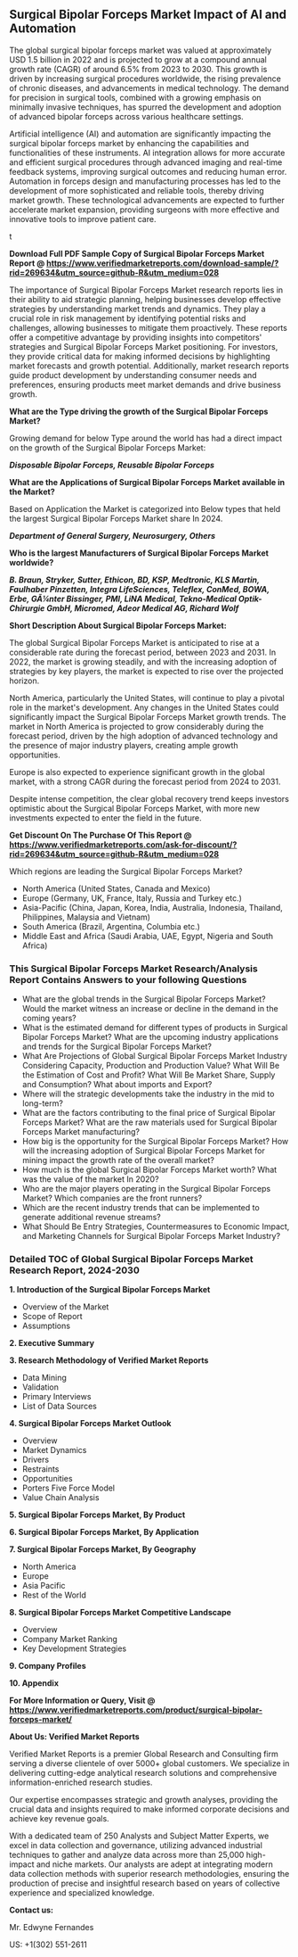 <h2>Surgical Bipolar Forceps Market Impact of AI and Automation</h2><p>The global surgical bipolar forceps market was valued at approximately USD 1.5 billion in 2022 and is projected to grow at a compound annual growth rate (CAGR) of around 6.5% from 2023 to 2030. This growth is driven by increasing surgical procedures worldwide, the rising prevalence of chronic diseases, and advancements in medical technology. The demand for precision in surgical tools, combined with a growing emphasis on minimally invasive techniques, has spurred the development and adoption of advanced bipolar forceps across various healthcare settings.</p><p>Artificial intelligence (AI) and automation are significantly impacting the surgical bipolar forceps market by enhancing the capabilities and functionalities of these instruments. AI integration allows for more accurate and efficient surgical procedures through advanced imaging and real-time feedback systems, improving surgical outcomes and reducing human error. Automation in forceps design and manufacturing processes has led to the development of more sophisticated and reliable tools, thereby driving market growth. These technological advancements are expected to further accelerate market expansion, providing surgeons with more effective and innovative tools to improve patient care.</p>t</p><p id="" class=""><strong>Download Full PDF Sample Copy of Surgical Bipolar Forceps Market Report @ <a href="https://www.verifiedmarketreports.com/download-sample/?rid=269634&utm_source=github-R&utm_medium=028" target="_blank">https://www.verifiedmarketreports.com/download-sample/?rid=269634&utm_source=github-R&utm_medium=028</a></strong></p><p>The importance of&nbsp;Surgical Bipolar Forceps Market research reports lies in their ability to aid strategic planning, helping businesses develop effective strategies by understanding market trends and dynamics. They play a crucial role in risk management by identifying potential risks and challenges, allowing businesses to mitigate them proactively. These reports offer a competitive advantage by providing insights into competitors' strategies and Surgical Bipolar Forceps Market positioning. For investors, they provide critical data for making informed decisions by highlighting market forecasts and growth potential. Additionally, market research reports guide product development by understanding consumer needs and preferences, ensuring products meet market demands and drive business growth.</p><p><strong>What are the&nbsp;Type driving the growth of the Surgical Bipolar Forceps Market?</strong></p><p id="" class="">Growing demand for below Type around the world has had a direct impact on the growth of the Surgical Bipolar Forceps Market:</p><em><strong>Disposable Bipolar Forceps, Reusable Bipolar Forceps</strong></em></p><strong>What are the&nbsp;Applications&nbsp;of Surgical Bipolar Forceps Market available in the Market?</strong></p><p id="" class="">Based on Application the Market is categorized into Below types that held the largest Surgical Bipolar Forceps Market share In 2024.</p><em><strong>Department of General Surgery, Neurosurgery, Others</strong></em></p><strong>Who is the largest Manufacturers of Surgical Bipolar Forceps Market worldwide?</strong></p><p><em><strong>B. Braun, Stryker, Sutter, Ethicon, BD, KSP, Medtronic, KLS Martin, Faulhaber Pinzetten, Integra LifeSciences, Teleflex, ConMed, BOWA, Erbe, GÃ¼nter Bissinger, PMI, LiNA Medical, Tekno-Medical Optik-Chirurgie GmbH, Micromed, Adeor Medical AG, Richard Wolf</strong></em></p><p id="" class=""><strong>Short Description About Surgical Bipolar Forceps Market:</strong></p><p>The global Surgical Bipolar Forceps Market is anticipated to rise at a considerable rate during the forecast period, between 2023 and 2031. In 2022, the market is growing steadily, and with the increasing adoption of strategies by key players, the market is expected to rise over the projected horizon.</p><p>North America, particularly the United States, will continue to play a pivotal role in the market's development. Any changes in the United States could significantly impact the Surgical Bipolar Forceps Market growth trends. The market in North America is projected to grow considerably during the forecast period, driven by the high adoption of advanced technology and the presence of major industry players, creating ample growth opportunities.</p><p>Europe is also expected to experience significant growth in the global market, with a strong CAGR during the forecast period from 2024 to 2031.</p><p>Despite intense competition, the clear global recovery trend keeps investors optimistic about the Surgical Bipolar Forceps Market, with more new investments expected to enter the field in the future.</p><p id="" class=""><strong>Get Discount On The Purchase Of This Report @ <a href="https://www.verifiedmarketreports.com/ask-for-discount/?rid=269634&utm_source=github-R&utm_medium=028" target="_blank">https://www.verifiedmarketreports.com/ask-for-discount/?rid=269634&utm_source=github-R&utm_medium=028</a></strong></p>Which regions are leading the Surgical Bipolar Forceps Market?</p><ul><li>North America (United States, Canada and Mexico)</li><li>Europe (Germany, UK, France, Italy, Russia and Turkey etc.)</li><li>Asia-Pacific (China, Japan, Korea, India, Australia, Indonesia, Thailand, Philippines, Malaysia and Vietnam)</li><li>South America (Brazil, Argentina, Columbia etc.)</li><li>Middle East and Africa (Saudi Arabia, UAE, Egypt, Nigeria and South Africa)</li></ul><h3 id="" class="">This Surgical Bipolar Forceps Market Research/Analysis Report Contains Answers to your following Questions</h3><ul><li>What are the global trends in the Surgical Bipolar Forceps Market? Would the market witness an increase or decline in the demand in the coming years?</li><li>What is the estimated demand for different types of products in Surgical Bipolar Forceps Market? What are the upcoming industry applications and trends for the Surgical Bipolar Forceps Market?</li><li>What Are Projections of Global Surgical Bipolar Forceps Market Industry Considering Capacity, Production and Production Value? What Will Be the Estimation of Cost and Profit? What Will Be Market Share, Supply and Consumption? What about imports and Export?</li><li>Where will the strategic developments take the industry in the mid to long-term?</li><li>What are the factors contributing to the final price of Surgical Bipolar Forceps Market? What are the raw materials used for Surgical Bipolar Forceps Market manufacturing?</li><li>How big is the opportunity for the Surgical Bipolar Forceps Market? How will the increasing adoption of Surgical Bipolar Forceps Market for mining impact the growth rate of the overall market?</li><li>How much is the global Surgical Bipolar Forceps Market worth? What was the value of the market In 2020?</li><li>Who are the major players operating in the Surgical Bipolar Forceps Market? Which companies are the front runners?</li><li>Which are the recent industry trends that can be implemented to generate additional revenue streams?</li><li>What Should Be Entry Strategies, Countermeasures to Economic Impact, and Marketing Channels for Surgical Bipolar Forceps Market Industry?</li></ul><h3 id="" class="">Detailed TOC of Global Surgical Bipolar Forceps Market Research Report, 2024-2030</h3><p id="" class=""><strong>1. Introduction of the Surgical Bipolar Forceps Market</strong></p><ul><li>Overview of the Market</li><li>Scope of Report</li><li>Assumptions</li></ul><p id="" class=""><strong>2. Executive Summary</strong></p><p id="" class=""><strong>3. Research Methodology of Verified Market Reports</strong></p><ul><li>Data Mining</li><li>Validation</li><li>Primary Interviews</li><li>List of Data Sources</li></ul><p id="" class=""><strong>4. Surgical Bipolar Forceps Market Outlook</strong></p><ul><li>Overview</li><li>Market Dynamics</li><li>Drivers</li><li>Restraints</li><li>Opportunities</li><li>Porters Five Force Model</li><li>Value Chain Analysis</li></ul><p id="" class=""><strong>5. Surgical Bipolar Forceps Market, By Product</strong></p><p id="" class=""><strong>6. Surgical Bipolar Forceps Market, By Application</strong></p><p id="" class=""><strong>7. Surgical Bipolar Forceps Market, By Geography</strong></p><ul><li>North America</li><li>Europe</li><li>Asia Pacific</li><li>Rest of the World</li></ul><p id="" class=""><strong>8. Surgical Bipolar Forceps Market Competitive Landscape</strong></p><ul><li>Overview</li><li>Company Market Ranking</li><li>Key Development Strategies</li></ul><p id="" class=""><strong>9. Company Profiles</strong></p><p id="" class=""><strong>10. Appendix</strong></p><p id="" class=""><strong>For More Information or Query, Visit @ <a href="https://www.verifiedmarketreports.com/product/surgical-bipolar-forceps-market/" target="_blank">https://www.verifiedmarketreports.com/product/surgical-bipolar-forceps-market/</a></strong></p><p id="" class=""><strong>About Us: Verified Market Reports</strong></p><p id="" class="">Verified Market Reports is a premier Global Research and Consulting firm serving a diverse clientele of over 5000+ global customers. We specialize in delivering cutting-edge analytical research solutions and comprehensive information-enriched research studies.</p><p id="" class="">Our expertise encompasses strategic and growth analyses, providing the crucial data and insights required to make informed corporate decisions and achieve key revenue goals.</p><p id="" class="">With a dedicated team of 250 Analysts and Subject Matter Experts, we excel in data collection and governance, utilizing advanced industrial techniques to gather and analyze data across more than 25,000 high-impact and niche markets. Our analysts are adept at integrating modern data collection methods with superior research methodologies, ensuring the production of precise and insightful research based on years of collective experience and specialized knowledge.</p><p id="" class=""><strong>Contact us:</strong></p><p id="" class="">Mr. Edwyne Fernandes</p><p id="" class="">US: +1(302) 551-2611</p>